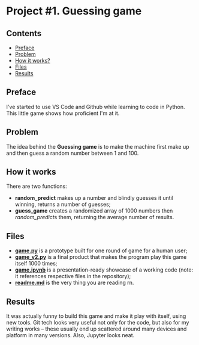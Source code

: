 # Project #1. Guessing game

## Contents
* [Preface](https://github.com/madskillskill/sf_data_science/blob/main/Project%20%231/README.md#Preface)
* [Problem](https://github.com/madskillskill/sf_data_science/blob/main/Project%20%231/README.md#Preface)
* [How it works?](https://github.com/madskillskill/sf_data_science/tree/main/Project%20%231#how-it-works)
* [Files](https://github.com/madskillskill/sf_data_science/tree/main/Project%20%231#Files)
* [Results](https://github.com/madskillskill/sf_data_science/tree/main/Project%20%231#Results)
## Preface
I've started to use VS Code and Github while learning to code in Python. This little game shows how proficient I'm at it.
## Problem
The idea behind the **Guessing game** is to make the machine first make up and then guess a random number between 1 and 100.
## How it works
There are two functions:
* **random_predict** makes up a number and blindly guesses it until winning, returns a number of guesses;
* **guess_game** creates a randomized array of 1000 numbers then *random_predict*s them, returning the average number of results.
## Files
* [**game.py**](https://github.com/madskillskill/sf_data_science/blob/main/Project%20%231/game.py) is a prototype built for one round of game for a human user;
* [**game_v2.py**](https://github.com/madskillskill/sf_data_science/blob/main/Project%20%231/game_v2.py) is a final product that makes the program play this game itself 1000 times;
* [**game.ipynb**](https://github.com/madskillskill/sf_data_science/blob/main/Project%20%231/game.ipynb) is a presentation-ready showcase of a working code (note: it references respective files in the repository);
* [**readme.md**](https://github.com/madskillskill/sf_data_science/blob/main/Project%20%231/README.md) is the very thing you are reading rn.
## Results
It was actually funny to build this game and make it play with itself, using new tools. Git tech looks very useful not only for the code, but also for my writing works – these usually end up scattered around many devices and platform in many versions. Also, Jupyter looks neat.